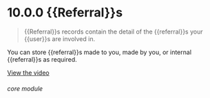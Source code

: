 # 10.0.0    {{Referral}}s

> {{Referral}}s records contain the detail of the {{referral}}s your {{user}}s are involved in. 

You can store {{referral}}s made to you, made by you, or internal {{referral}}s as required. 

[View the video](/help/video/id/5)
###### core module

